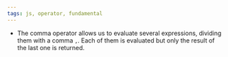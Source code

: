 ```yaml
---
tags: js, operator, fundamental
---
```


- The comma operator allows us to evaluate several expressions, dividing them with a comma `,`. Each of them is evaluated but only the result of the last one is returned.